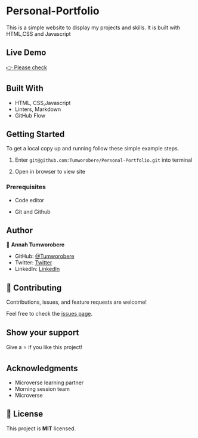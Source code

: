 # Personal-Portfolio
This is a simple website to display my projects and skills. It is built with HTML,CSS and Javascript
## Live Demo
[👉 Please check](https://personal-portfolio-three-tau.vercel.app/)
## Built With

- HTML, CSS,Javascript
- Linters, Markdown
- GitHub Flow 
## Getting Started

To get a local copy up and running follow these simple example steps.

1) Enter `git@github.com:Tumworobere/Personal-Portfolio.git` into terminal

2) Open in browser to view site
### Prerequisites

- Code editor

- Git and Github
## Author

👤 **Annah Tumworobere**

- GitHub: [@Tumworobere](https://github.com/Tumworobere)
- Twitter: [Twitter](https://twitter.com/Tannah2090)
- LinkedIn: [LinkedIn](www.linkedin.com/in/annah-tumworobere-)


## 🤝 Contributing

Contributions, issues, and feature requests are welcome!

Feel free to check the [issues page](../../issues/).
## Show your support

Give a ⭐ if you like this project!
## Acknowledgments

   - Microverse learning partner
   - Morning session team
   - Microverse
## 📝 License

This project is **MIT** licensed.


